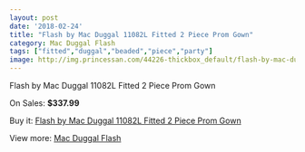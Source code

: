 ```yaml
---
layout: post
date: '2018-02-24'
title: "Flash by Mac Duggal 11082L Fitted 2 Piece Prom Gown"
category: Mac Duggal Flash
tags: ["fitted","duggal","beaded","piece","party"]
image: http://img.princessan.com/44226-thickbox_default/flash-by-mac-duggal-11082l-fitted-2-piece-prom-gown.jpg
---
```

Flash by Mac Duggal 11082L Fitted 2 Piece Prom Gown

On Sales: **$337.99**
<a href="https://www.princessan.com/en/mac-duggal-flash/20549-flash-by-mac-duggal-11082l-fitted-2-piece-prom-gown.html"><amp-img layout="responsive" width="600" height="600" src="//img.princessan.com/44226-thickbox_default/flash-by-mac-duggal-11082l-fitted-2-piece-prom-gown.jpg" alt="Flash by Mac Duggal 11082L Fitted 2 Piece Prom Gown 0" /></a>
<a href="https://www.princessan.com/en/mac-duggal-flash/20549-flash-by-mac-duggal-11082l-fitted-2-piece-prom-gown.html"><amp-img layout="responsive" width="600" height="600" src="//img.princessan.com/44228-thickbox_default/flash-by-mac-duggal-11082l-fitted-2-piece-prom-gown.jpg" alt="Flash by Mac Duggal 11082L Fitted 2 Piece Prom Gown 1" /></a>
<a href="https://www.princessan.com/en/mac-duggal-flash/20549-flash-by-mac-duggal-11082l-fitted-2-piece-prom-gown.html"><amp-img layout="responsive" width="600" height="600" src="//img.princessan.com/44227-thickbox_default/flash-by-mac-duggal-11082l-fitted-2-piece-prom-gown.jpg" alt="Flash by Mac Duggal 11082L Fitted 2 Piece Prom Gown 2" /></a>

Buy it: [Flash by Mac Duggal 11082L Fitted 2 Piece Prom Gown](https://www.princessan.com/en/mac-duggal-flash/20549-flash-by-mac-duggal-11082l-fitted-2-piece-prom-gown.html "Flash by Mac Duggal 11082L Fitted 2 Piece Prom Gown")

View more: [Mac Duggal Flash](https://www.princessan.com/en/41-mac-duggal-flash "Mac Duggal Flash")